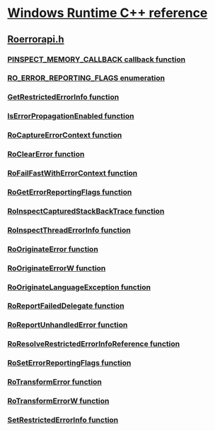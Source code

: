 # [Windows Runtime C++ reference](../_winrt/index.md)
## [Roerrorapi.h](index.md)
### [PINSPECT_MEMORY_CALLBACK callback function](../roerrorapi/nc-roerrorapi-pinspect_memory_callback.md)
### [RO_ERROR_REPORTING_FLAGS enumeration](../roerrorapi/ne-roerrorapi-ro_error_reporting_flags.md)
### [GetRestrictedErrorInfo function](../roerrorapi/nf-roerrorapi-getrestrictederrorinfo.md)
### [IsErrorPropagationEnabled function](../roerrorapi/nf-roerrorapi-iserrorpropagationenabled.md)
### [RoCaptureErrorContext function](../roerrorapi/nf-roerrorapi-rocaptureerrorcontext.md)
### [RoClearError function](../roerrorapi/nf-roerrorapi-roclearerror.md)
### [RoFailFastWithErrorContext function](../roerrorapi/nf-roerrorapi-rofailfastwitherrorcontext.md)
### [RoGetErrorReportingFlags function](../roerrorapi/nf-roerrorapi-rogeterrorreportingflags.md)
### [RoInspectCapturedStackBackTrace function](../roerrorapi/nf-roerrorapi-roinspectcapturedstackbacktrace.md)
### [RoInspectThreadErrorInfo function](../roerrorapi/nf-roerrorapi-roinspectthreaderrorinfo.md)
### [RoOriginateError function](../roerrorapi/nf-roerrorapi-rooriginateerror.md)
### [RoOriginateErrorW function](../roerrorapi/nf-roerrorapi-rooriginateerrorw.md)
### [RoOriginateLanguageException function](../roerrorapi/nf-roerrorapi-rooriginatelanguageexception.md)
### [RoReportFailedDelegate function](../roerrorapi/nf-roerrorapi-roreportfaileddelegate.md)
### [RoReportUnhandledError function](../roerrorapi/nf-roerrorapi-roreportunhandlederror.md)
### [RoResolveRestrictedErrorInfoReference function](../roerrorapi/nf-roerrorapi-roresolverestrictederrorinforeference.md)
### [RoSetErrorReportingFlags function](../roerrorapi/nf-roerrorapi-roseterrorreportingflags.md)
### [RoTransformError function](../roerrorapi/nf-roerrorapi-rotransformerror.md)
### [RoTransformErrorW function](../roerrorapi/nf-roerrorapi-rotransformerrorw.md)
### [SetRestrictedErrorInfo function](../roerrorapi/nf-roerrorapi-setrestrictederrorinfo.md)
